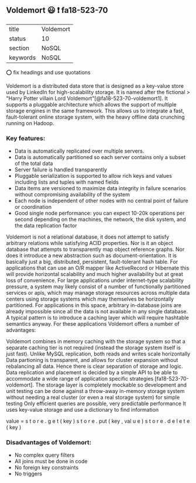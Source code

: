 ## Voldemort :smiley: :exclamation: fa18-523-70


|          |               |
| -------- | ------------- |
| title    | Voldemort     | 
| status   | 10            |
| section  | NoSQL         |
| keywords | NoSQL         |

:o: fix headings and use quotations

Voldemort is a distributed data store that is designed as a key-value store used by LinkedIn for high-scalability storage. It is named after the fictional > "Harry Potter villain Lord Voldemort"[@fa18-523-70-voldemort1]. It supports a pluggable architecture which allows the support of multiple storage engines in the same framework. This allows us to integrate a fast, fault-tolerant online storage system, with the heavy offline data crunching running on Hadoop.

### Key features:

* Data is automatically replicated over multiple servers.
* Data is automatically partitioned so each server contains only a subset of the total data
* Server failure is handled transparently
* Pluggable serialization is supported to allow rich keys and values including lists and tuples with named fields
* Data items are versioned to maximize data integrity in failure scenarios without compromising availability of the system
* Each node is independent of other nodes with no central point of failure or coordination
* Good single node performance: you can expect 10-20k operations per second depending on the machines, the network, the disk system, and the data replication factor

Voldemort is not a relational database, it does not attempt to satisfy arbitrary relations while satisfying ACID properties. Nor is it an object database that attempts to transparently map object reference graphs. Nor does it introduce a new abstraction such as document-orientation. It is basically just a big, distributed, persistent, fault-tolerant hash table. For applications that can use an O/R mapper like ActiveRecord or Hibernate this will provide horizontal scalability and much higher availability but at great loss of convenience. For large applications under internet-type scalability pressure, a system may likely consist of a number of functionally partitioned services or apis, which may manage storage resources across multiple data centers using storage systems which may themselves be horizontally partitioned. For applications in this space, arbitrary in-database joins are already impossible since all the data is not available in any single database. A typical pattern is to introduce a caching layer which will require hashtable semantics anyway. For these applications Voldemort offers a number of advantages:

Voldemort combines in memory caching with the storage system so that a separate caching tier is not required (instead the storage system itself is just fast).
Unlike MySQL replication, both reads and writes scale horizontally
Data partioning is transparent, and allows for cluster expansion without rebalancing all data. Hence there is clear separation of storage and logic.
Data replication and placement is decided by a simple API to be able to accommodate a wide range of application specific strategies [fa18-523-70-voldemort].
The storage layer is completely mockable so development and unit testing can be done against a throw-away in-memory storage system without needing a real cluster (or even a real storage system) for simple testing
Only efficient queries are possible, very predictable performance
It uses key-value storage and use a dictionary to find information

value = s t o r e . g e t ( key ) s t o r e . put ( key , val u e ) s t o r e . d e l e t e ( key )

###  Disadvantages of Voldemort:
* No complex query filters
* All joins must be done in code
* No foreign key constraints
* No triggers
